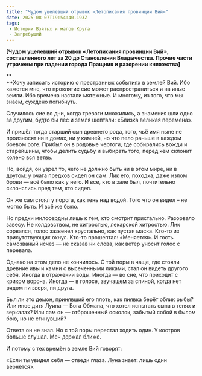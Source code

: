 ```yaml
---
title: "Чудом уцелевший отрывок «Летописания провинции Вий»"
date: 2025-08-07T19:54:40.193Z
tags:
 - Истории Взятых и магов Круга
 - Загребущий
---
```


**\[Чудом уцелевший отрывок «Летописания провинции Вий», составленного
лет за 20 до Становления Владычества. Прочие части утрачены при падении
города Пращник и разорении княжества\]**

**  
**Хочу записать историю о престранных событиях в землей Вий. Ибо кажется
мне, что проклятие сие может распространиться и на иные земли. Ибо
времена настали мятежные. И многому, из того, что мы знаем, суждено
погибнуть.

Случилось сие во дни, когда тревоги множились, а знамения шли одно за
другим, будто бы лес и земля шептали: «Близка великая перемена».

И пришёл тогда старший сын древнего рода, того, чьё имя ныне не
произносят ни в домах, ни у камней, но что пело раньше в каждом боевом
роге. Прибыл он в родовые чертоги, где собирались вожди и старейшины,
чтобы делить судьбу и выбирать того, перед кем склонит колено вся ветвь.

Но, войдя, он узрел то, чего не должно быть ни в этом мире, ни в другом:
у очага предков сидел он сам. Лик его, походка, даже излом брови — всё
было как у него. И все, кто в зале был, почтительно склонялись пред тем,
кто сидел.

Он же сам стоял у порога, как тень над водой. Того что он видел – не
могло быть. И всё же было.

Но предки милосердны лишь к тем, кто смотрит пристально. Разорвало
завесу. Не колдовством, не хитростью, лекарской хитростью. Лик сорвался,
голос зазвенел хрустально, как пустая маска. Кто-то из присутствующих
охнул. Кто-то прошептал: «Меняется». И гость самозваный исчез — не
сказав ни слова, как ветер уносит голос с перевала.

Однако на этом дело не кончилось. С той поры в чаще, где стояли древние
ивы и камни с высеченными ликами, стал он видеть другого себя. Иногда в
отражении воды. Иногда — во сне, что приходит с криком ворона. Иногда —
в голосе, звучащем за спиной, когда нет рядом ни зверя, ни друга.

Был ли это демон, принявший его плоть, как пиявка берёт облик рыбы? Или
иное дитя Луина — Бога Обмана, что хотел испытать сына в тенях и
зеркалах? Или сам он — отброшенный осколок, забытый собой в былом бою,
но не сгинувший?

Ответа он не знал. Но с той поры перестал ходить один. У костров больше
слушал. Меч держал ближе.

И потому с тех времён в земле Вий говорят:

«Если ты увидел себя — отведи глаза. Луна знает: лишь один вернётся».
